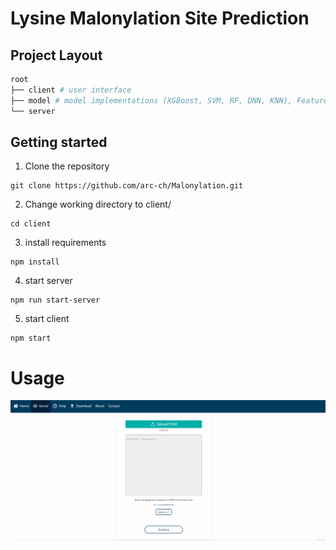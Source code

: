 # Lysine Malonylation Site Prediction

## Project Layout
```bash
root
├── client # user interface
├── model # model implementations (XGBoost, SVM, RF, DNN, KNN), Feature extraction and datasets
└── server
```

## Getting started
1. Clone the repository
```
git clone https://github.com/arc-ch/Malonylation.git
```
2. Change working directory to client/
```
cd client
```
3. install requirements
```
npm install
```
4. start server
```
npm run start-server
```
5. start client
```
npm start
```

# Usage
![](https://github.com/A-Golshan/Malonylation/blob/main/GIF/usage.gif)

